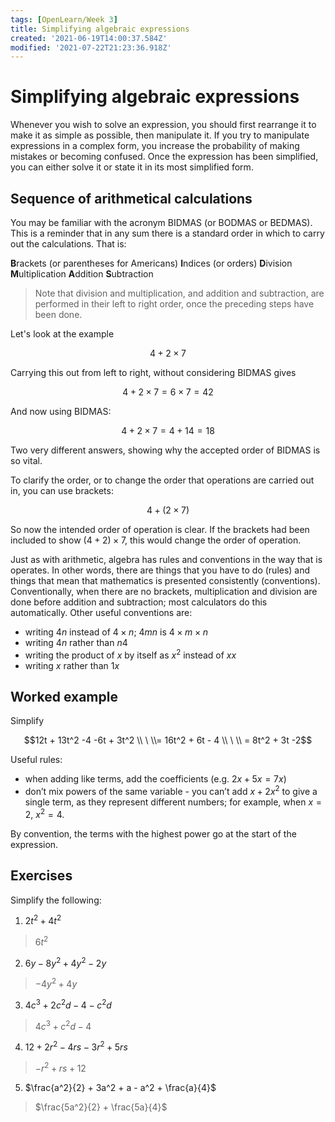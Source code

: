 ```yaml
---
tags: [OpenLearn/Week 3]
title: Simplifying algebraic expressions
created: '2021-06-19T14:00:37.584Z'
modified: '2021-07-22T21:23:36.918Z'
---
```


# Simplifying algebraic expressions

Whenever you wish to solve an expression, you should first rearrange it to make it as simple as possible, then manipulate it. If you try to manipulate expressions in a complex form, you increase the probability of making mistakes or becoming confused. Once the expression has been simplified, you can either solve it or state it in its most simplified form.

## Sequence of arithmetical calculations

You may be familiar with the acronym BIDMAS (or BODMAS or BEDMAS). This is a reminder that in any sum there is a standard order in which to carry out the calculations. That is:

**B**rackets (or parentheses for Americans)
**I**ndices (or orders)
**D**ivision
**M**ultiplication
**A**ddition
**S**ubtraction

> Note that division and multiplication, and addition and subtraction, are performed in their left to right order, once the preceding steps have been done.

Let's look at the example

$$4 + 2 \times 7$$

Carrying this out from left to right, without considering BIDMAS gives

$$4 + 2 \times 7 = 6 \times 7 = 42$$

And now using BIDMAS:

$$4 + 2 \times 7 = 4 + 14 = 18$$

Two very different answers, showing why the accepted order of BIDMAS is so vital. 

To clarify the order, or to change the order that operations are carried out in, you can use brackets:

$$4 + (2 \times 7)$$

So now the intended order of operation is clear. If the brackets had been included to show $(4 + 2) \times 7$, this would change the order of operation.

Just as with arithmetic, algebra has rules and conventions in the way that is operates. In other words, there are things that you have to do (rules) and things that mean that mathematics is presented consistently (conventions). Conventionally, when there are no brackets, multiplication and division are done before addition and subtraction; most calculators do this automatically. Other useful conventions are:

- writing $4n$ instead of $4 \times n$; $4mn$ is $4 \times m \times n$
- writing $4n$ rather than $n4$
- writing the product of $x$ by itself as $x^2$ instead of $xx$
- writing $x$ rather than $1x$

## Worked example
Simplify

$$12t + 13t^2 -4 -6t + 3t^2 \\ \ \\= 16t^2 + 6t - 4 \\ \ \\ = 8t^2 + 3t -2$$

Useful rules:
- when adding like terms, add the coefficients (e.g. $2x + 5x = 7x$)
- don’t mix powers of the same variable - you can’t add $x + 2x^2$ to give a single term, as they represent different numbers; for example, when $x = 2$, $x^2 = 4$.

By convention, the terms with the highest power go at the start of the expression.

## Exercises
Simplify the following:

1) $2t^2 + 4t^2$
> $6t^2$

2) $6y - 8y^2 + 4y^2 - 2y$
> $-4y^2 + 4y$

3) $4c^3 + 2c^2d - 4 - c^2d$
> $4c^3 + c^2d - 4$

4) $12 + 2r^2 - 4rs - 3r^2 + 5rs$
> $-r^2 + rs + 12$

5) $\frac{a^2}{2} + 3a^2 + a - a^2 + \frac{a}{4}$
> $\frac{5a^2}{2} + \frac{5a}{4}$
















